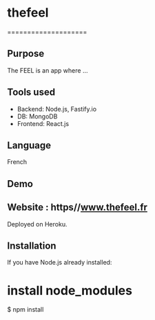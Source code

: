 # thefeel
====================

Purpose
--------------------

The FEEL is an app where ...

Tools used
--------------------

- Backend: Node.js, Fastify.io
- DB: MongoDB
- Frontend: React.js

Language
--------------------

French

Demo
--------------------

Website : https//www.thefeel.fr
--------------------


Deployed on Heroku.

Installation
--------------------
If you have Node.js already installed:
# install node_modules
$ npm install